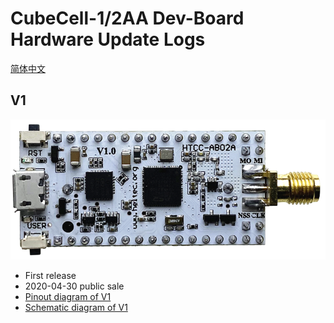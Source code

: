 # CubeCell-1/2AA Dev-Board Hardware Update Logs
[简体中文](https://heltec-automation.readthedocs.io/zh_CN/latest/cubecell/dev-board/htcc-ab02a/hardware_update_log.html)

## V1

![](img/hardware_update_log/01.png)

- First release
- 2020-04-30 public sale
- [Pinout diagram of V1](http://resource.heltec.cn/download/CubeCell/HTCC-AB02A/HTCC-AB02A_PinoutDiagram.pdf)
- [Schematic diagram of V1](http://resource.heltec.cn/download/CubeCell/HTCC-AB02A/HTCC-AB02A_SchematicDiagram.pdf)

